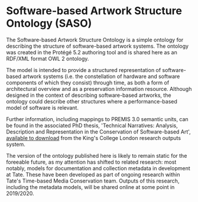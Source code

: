 # Software-based Artwork Structure Ontology (SASO)

The Software-based Artwork Structure Ontology is a simple ontology for describing the structure of software-based artwork systems.  The ontology was created in the Protégé 5.2 authoring tool and is shared here as an RDF/XML format OWL 2 ontology. 

The model is intended to provide a structured representation of software-based artwork systems (i.e. the constellation of hardware and software components of which they consist) through time, as both a form of architectural overview and as a preservation information resource. Although designed in the context of describing software-based artworks, the ontology could describe other structures where a performance-based model of software is relevant.

Further information, including mappings to PREMIS 3.0 semantic units, can be found in the associated PhD thesis, 'Technical Narratives: Analysis, Description and Representation in the Conservation of Software-based Art', [available to download](https://kclpure.kcl.ac.uk/portal/en/theses/technical-narratives(e01bff94-08bd-4b83-aeef-4e7d6d5b0dfc).html) from the King's College London research outputs system. 

The version of the ontology published here is likely to remain static for the foreeable future, as my attention has shifted to related research: most notably, models for documentation and collection metadata in development at Tate. These have been developed as part of ongoing research within Tate's Time-based Media Conservation team. Outputs of this research, including the metadata models, will be shared online at some point in 2019/2020.
